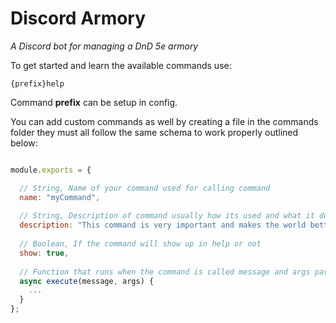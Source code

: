 # Discord Armory

*A Discord bot for managing a DnD 5e armory*

To get started and learn the available commands use:

```
{prefix}help
```

Command **prefix** can be setup in config. 


You can add custom commands as well by creating a file in the commands folder they must all follow the same schema to work properly outlined below:

```js

module.exports = {

  // String, Name of your command used for calling command
  name: "myCommand",
  
  // String, Description of command usually how its used and what it does
  description: "This command is very important and makes the world better! Syntax {prefix}myCommand",
  
  // Boolean, If the command will show up in help or not
  show: true,
  
  // Function that runs when the command is called message and args paramaters are passed into here
  async execute(message, args) {
  	...
  }
};

```

